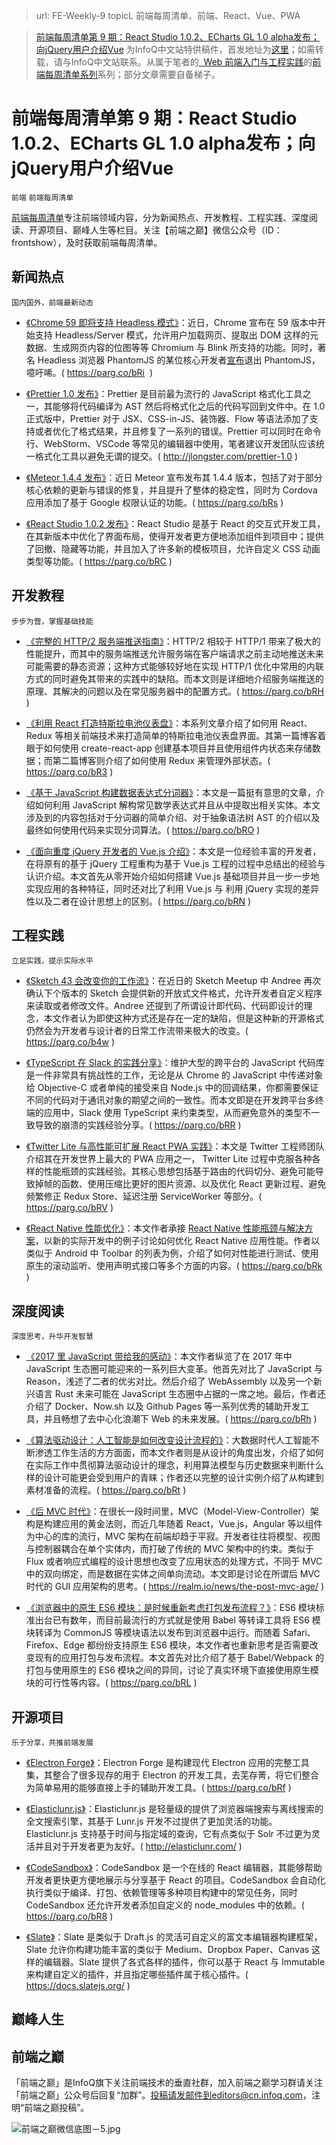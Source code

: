 ﻿
> url: FE-Weekly-9
> topicL 前端每周清单、前端、React、Vue、PWA


> [前端每周清单第 9 期：React Studio 1.0.2、ECharts GL 1.0 alpha发布；向jQuery用户介绍Vue](https://zhuanlan.zhihu.com/p/26448725) 为InfoQ中文站特供稿件，首发地址为[这里](https://parg.co/bRa)；如需转载，请与InfoQ中文站联系。从属于笔者的[  Web 前端入门与工程实践](https://github.com/wxyyxc1992/Web-Development-And-Engineering-Practices)的[前端每周清单系列](https://parg.co/bh1)系列；部分文章需要自备梯子。


# 前端每周清单第 9 期：React Studio 1.0.2、ECharts GL 1.0 alpha发布；向jQuery用户介绍Vue




`前端` `前端每周清单`


[前端每周清单](http://www.infoq.com/cn/FE-Weekly)专注前端领域内容，分为新闻热点、开发教程、工程实践、深度阅读、开源项目、巅峰人生等栏目。关注【前端之巅】微信公众号（ID：frontshow），及时获取前端每周清单。


## 新闻热点


`国内国外，前端最新动态`



- [《Chrome 59 即将支持 Headless 模式》](https://parg.co/bRi)：近日，Chrome 宣布在 59 版本中开始支持 Headless/Server 模式，允许用户加载网页、提取出 DOM 这样的元数据、生成网页内容的位图等等 Chromium 与 Blink 所支持的功能。同时，著名 Headless 浏览器 PhantomJS 的某位核心开发者[宣布](https://news.ycombinator.com/item?id=14105489)退出 PhantomJS，噫吁唏。( https://parg.co/bRi  )

- [《Prettier 1.0 发布》](http://jlongster.com/prettier-1.0)：Prettier 是目前最为流行的 JavaScript 格式化工具之一，其能够将代码编译为 AST 然后将格式化之后的代码写回到文件中。在 1.0 正式版中，Prettier 对于 JSX、CSS-in-JS、装饰器、Flow 等语法添加了支持或者优化了格式结果，并且修复了一系列的错误。Prettier 可以同时在命令行、WebStorm、VSCode 等常见的编辑器中使用，笔者建议开发团队应该统一格式化工具以避免无谓的提交。( http://jlongster.com/prettier-1.0 )

- [《Meteor 1.4.4 发布》](https://parg.co/bRs)：近日 Meteor 宣布发布其 1.4.4 版本，包括了对于部分核心依赖的更新与错误的修复，并且提升了整体的稳定性，同时为 Cordova 应用添加了基于 Google 权限认证的功能。( https://parg.co/bRs )

- [《React Studio 1.0.2 发布》](https://parg.co/bRC)：React Studio 是基于 React 的交互式开发工具，在其新版本中优化了界面布局，使得开发者更方便地添加组件到项目中；提供了回撤、隐藏等功能，并且加入了许多新的模板项目，允许自定义 CSS 动画类型等功能。( https://parg.co/bRC )


## 开发教程


`步步为营，掌握基础技能`



- [《完整的 HTTP/2 服务端推送指南》](https://parg.co/bRH)：HTTP/2 相较于 HTTP/1 带来了极大的性能提升，而其中的服务端推送允许服务端在客户端请求之前主动地推送未来可能需要的静态资源；这种方式能够较好地在实现 HTTP/1 优化中常用的内联方式的同时避免其带来的实践中的缺陷。而本文则是详细地介绍服务端推送的原理、其解决的问题以及在常见服务器中的配置方式。( https://parg.co/bRH )

- [《利用 React 打造特斯拉电池仪表盘》](https://parg.co/bR3)：本系列文章介绍了如何用 React、Redux 等相关前端技术来打造简单的特斯拉电池仪表盘界面。其第一篇博客着眼于如何使用 create-react-app 创建基本项目并且使用组件内状态来存储数据；而第二篇博客则介绍了如何使用 Redux 来管理外部状态。( https://parg.co/bR3 )

- [《基于 JavaScript 构建数据表达式分词器》](https://parg.co/bRO)：本文是一篇挺有意思的文章，介绍如何利用 JavaScript 解构常见数学表达式并且从中提取出相关实体。本文涉及到的内容包括对于分词器的简单介绍、对于抽象语法树 AST 的介绍以及最终如何使用代码来实现分词算法。( https://parg.co/bRO )

- [《面向重度 jQuery 开发者的 Vue.js 介绍》](https://parg.co/bRN)：本文是一位经验丰富的开发者，在将原有的基于 jQuery 工程重构为基于 Vue.js 工程的过程中总结出的经验与认识介绍。本文首先从零开始介绍如何搭建 Vue.js 基础项目并且一步一步地实现应用的各种特征，同时还对比了利用 Vue.js 与 利用 jQuery 实现的差异性以及二者在设计思想上的区别。( https://parg.co/bRN )


## 工程实践


`立足实践，提示实际水平`



- [《Sketch 43 会改变你的工作流》](https://parg.co/b4w)：在近日的 Sketch Meetup 中 Andree 再次确认下个版本的 Sketch 会提供新的开放式文件格式，允许开发者自定义程序来读取或者修改文件。Andree 还提到了所谓设计即代码、代码即设计的理念，本文作者认为即使这种方式还是存在一定的缺陷，但是这种新的开源格式仍然会为开发者与设计者的日常工作流带来极大的改变。( https://parg.co/b4w )

- [《TypeScript 在 Slack 的实践分享》](https://parg.co/bRR)：维护大型的跨平台的 JavaScript 代码库是一件非常具有挑战性的工作，无论是从 Chrome 的 JavaScript 中传递对象给 Objective-C 或者单纯的接受来自 Node.js 中的回调结果，你都需要保证不同的代码对于通讯对象的期望之间的一致性。而本文即是在开发跨平台多终端的应用中，Slack 使用 TypeScript 来约束类型，从而避免意外的类型不一致导致的崩溃的实践经验分享。( https://parg.co/bRR )

- [《Twitter Lite 与高性能可扩展 React PWA 实践》](https://parg.co/bRV)：本文是 Twitter 工程师团队介绍其在开发世界上最大的 PWA 应用之一， Twitter Lite 过程中克服各种各样的性能瓶颈的实践经验。其核心思想包括基于路由的代码切分、避免可能导致掉帧的函数、使用压缩比更好的图片资源、以及优化 React 更新过程、避免频繁修正 Redux Store、延迟注册 ServiceWorker 等部分。( https://parg.co/bRV )

- [《React Native 性能优化》](https://parg.co/bRk)：本文作者承接 [React Native 性能瓶颈与解决方案](https://parg.co/bRJ)，以新的实际开发中的例子讨论如何优化 React Native 应用性能。作者以类似于 Android 中 Toolbar 的列表为例，介绍了如何对性能进行测试、使用原生的滚动监听、使用声明式接口等多个方面的内容。( https://parg.co/bRk )


## 深度阅读


`深度思考，升华开发智慧`



- [《2017 里 JavaScript 带给我的感动》](https://parg.co/bRh)：本文作者纵览了在 2017 年中 JavaScript 生态圈可能迎来的一系列巨大变革。他首先对比了 JavaScript 与 Reason，浅述了二者的优劣对比。然后介绍了 WebAssembly 以及另一个新兴语言 Rust 未来可能在 JavaScript 生态圈中占据的一席之地。最后，作者还介绍了 Docker、Now.sh 以及 Github Pages 等一系列优秀的辅助开发工具，并且畅想了去中心化浪潮下 Web 的未来发展。( https://parg.co/bRh )

- [《算法驱动设计：人工智能是如何改变设计流程的》](https://parg.co/bRt)：大数据时代人工智能不断渗透工作生活的方方面面，而本文作者则是从设计的角度出发，介绍了如何在实际工作中贯彻算法驱动设计的理念，利用算法模型与历史数据来判断什么样的设计可能更会受到用户的青睐；作者还以完整的设计实例介绍了从构建到素材准备的流程。( https://parg.co/bRt )

- [《后 MVC 时代》](https://realm.io/news/the-post-mvc-age/)：在很长一段时间里，MVC（Model-View-Controller）架构是构建应用的黄金法则，而近几年随着 React，Vue.js，Angular 等以组件为中心的库的流行，MVC 架构在前端却趋于平寂。开发者往往将模型、视图与控制器耦合在单个实体内，而打破了传统的 MVC 架构中的约束。类似于 Flux 或者响应式编程的设计思想也改变了应用状态的处理方式，不同于 MVC 中的双向绑定，而是数据在实体之间单向流动。本文即是讨论在所谓后 MVC 时代的 GUI 应用架构的思考。( https://realm.io/news/the-post-mvc-age/ )

- [《浏览器中的原生 ES6 模块：是时候重新考虑打包发布流程？》](https://parg.co/bRL)：ES6 模块标准出台已有数年，而目前最流行的方式就是使用 Babel 等转译工具将 ES6 模块转译为 CommonJS 等模块语法以发布到浏览器中运行。而随着 Safari、Firefox、Edge 都纷纷支持原生 ES6 模块，本文作者也重新思考是否需要改变现有的应用打包与发布流程。本文首先对比介绍了基于 Babel/Webpack 的打包与使用原生的 ES6 模块之间的异同，讨论了真实环境下直接使用原生模块的可行性等内容。( https://parg.co/bRL )


## 开源项目


`乐于分享，共推前端发展`



- [《Electron Forge》](https://parg.co/bRf)：Electron Forge 是构建现代 Electron 应用的完整工具集，其整合了很多现存的用于 Electron 的开发工具，去芜存菁，将它们整合为简单易用的能够直接上手的辅助开发工具。( https://parg.co/bRf )

- [《Elasticlunr.js》](http://elasticlunr.com/)：Elasticlunr.js 是轻量级的提供了浏览器端搜索与离线搜索的全文搜索引擎，其基于 Lunr.js 开发不过提供了更加灵活的功能。Elasticlunr.js 支持基于时间与指定域的查询，它有点类似于 Solr 不过更为灵活并且对于开发者更为友好。( http://elasticlunr.com/ )

- [《CodeSandbox》](https://parg.co/bR8)：CodeSandbox 是一个在线的 React 编辑器，其能够帮助开发者更快更方便地展示与分享基于 React 的项目。CodeSandbox 会自动化执行类似于编译、打包、依赖管理等多种项目构建中的常见任务，同时 CodeSandbox 还允许开发者添加自定义的 node_modules 中的依赖。( https://parg.co/bR8 )

- [《Slate》](https://docs.slatejs.org/)：Slate 是类似于 Draft.js 的灵活可自定义的富文本编辑器构建框架，Slate 允许你构建功能丰富的类似于 Medium、Dropbox Paper、Canvas 这样的编辑器。Slate 提供了各式各样的插件，你可以基于 React 与 Immutable 来构建自定义的插件，并且指定哪些插件属于核心插件。( https://docs.slatejs.org/ )
## 巅峰人生






## 前端之巅


「前端之巅」是InfoQ旗下关注前端技术的垂直社群，加入前端之巅学习群请关注「前端之巅」公众号后回复“加群”。投稿请发邮件到editors@cn.infoq.com，注明“前端之巅投稿”。


![前端之巅微信底图－5.jpg](http://upload-images.jianshu.io/upload_images/1647496-01712a993d2b23de.jpg?imageMogr2/auto-orient/strip%7CimageView2/2/w/1240)